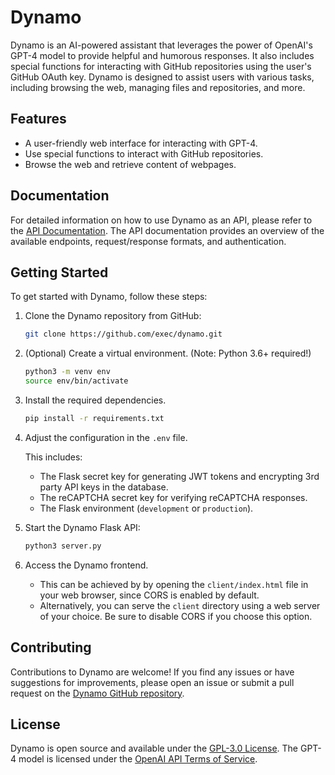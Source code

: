 # Dynamo

Dynamo is an AI-powered assistant that leverages the power of OpenAI's GPT-4 model to provide helpful and humorous responses. It also includes special functions for interacting with GitHub repositories using the user's GitHub OAuth key. Dynamo is designed to assist users with various tasks, including browsing the web, managing files and repositories, and more.

## Features

- A user-friendly web interface for interacting with GPT-4.
- Use special functions to interact with GitHub repositories.
- Browse the web and retrieve content of webpages.

## Documentation

For detailed information on how to use Dynamo as an API, please refer to the [API Documentation](documentation/API.md). The API documentation provides an overview of the available endpoints, request/response formats, and authentication.

## Getting Started

To get started with Dynamo, follow these steps:

1. Clone the Dynamo repository from GitHub:

   ```bash
   git clone https://github.com/exec/dynamo.git
   ```

2. (Optional) Create a virtual environment. (Note: Python 3.6+ required!)

   ```bash
   python3 -m venv env
   source env/bin/activate
   ```
   
3. Install the required dependencies. 

   ```bash
   pip install -r requirements.txt
   ```

4. Adjust the configuration in the `.env` file.

    This includes:
    - The Flask secret key for generating JWT tokens and encrypting 3rd party API keys in the database.
    - The reCAPTCHA secret key for verifying reCAPTCHA responses.
    - The Flask environment (`development` or `production`).

5. Start the Dynamo Flask API:

   ```bash
   python3 server.py
   ```

6. Access the Dynamo frontend.
    - This can be achieved by by opening the `client/index.html` file in your web browser, since CORS is enabled by default.
    - Alternatively, you can serve the `client` directory using a web server of your choice. Be sure to disable CORS if you choose this option.

## Contributing

Contributions to Dynamo are welcome! If you find any issues or have suggestions for improvements, please open an issue or submit a pull request on the [Dynamo GitHub repository](https://github.com/exec/dynamo).

## License

Dynamo is open source and available under the [GPL-3.0 License](LICENSE). The GPT-4 model is licensed under the [OpenAI API Terms of Service](https://platform.openai.com/terms).
